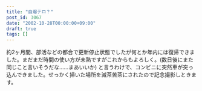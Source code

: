 ```yaml
---
title: "自爆テロ？"
post_id: 3067
date: "2002-10-28T00:00:00+09:00"
draft: true
tags: []
---
```



約2ヶ月間、部活などの都合で更新停止状態でしたが何とか年内には復帰できました。まだまだ時間の使い方が未熟ですがこれからもよろしく。(数日後にまた同じこと言いそうだな……まあいいか) と言うわけで、コンビニに突然車が突っ込んできました。せっかく掃いた場所を滅茶苦茶にされたので記念撮影しときます。
